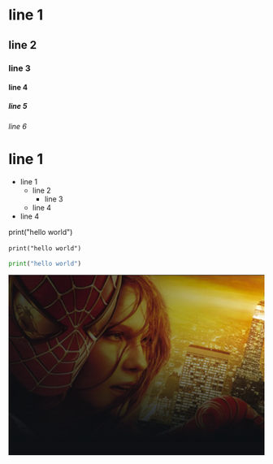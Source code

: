 # line 1 
## line 2
### line 3
#### line 4
##### line 5
###### line 6


# line 1
- line 1
    - line 2
        - line 3
    - line 4
- line 4


print("hello world")

`print("hello world")`
```python
print("hello world")
```
![alt text](image.png)
